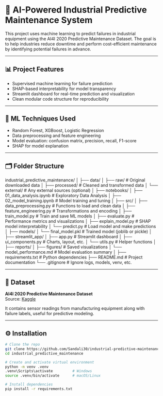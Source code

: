 # 🔧 AI-Powered Industrial Predictive Maintenance System

This project uses machine learning to predict failures in industrial equipment using the AI4I 2020 Predictive Maintenance Dataset. The goal is to help industries reduce downtime and perform cost-efficient maintenance by identifying potential failures in advance.

---

## 📊 Project Features

- Supervised machine learning for failure prediction
- SHAP-based interpretability for model transparency
- Streamlit dashboard for real-time prediction and visualization
- Clean modular code structure for reproducibility

---

## 🧠 ML Techniques Used

- Random Forest, XGBoost, Logistic Regression
- Data preprocessing and feature engineering
- Model evaluation: confusion matrix, precision, recall, F1-score
- SHAP for model explanation

---

## 🗂️ Folder Structure

industrial_predictive_maintenance/
│
├── data/
│ ├── raw/ # Original downloaded data
│ ├── processed/ # Cleaned and transformed data
│ └── external/ # Any external sources (optional)
│
├── notebooks/
│ ├── 01_data_analysis.ipynb # Exploratory Data Analysis
│ ├── 02_model_training.ipynb # Model training and tuning
│
├── src/
│ ├── data_preprocessing.py # Functions to load and clean data
│ ├── feature_engineering.py # Transformations and encoding
│ ├── train_model.py # Train and save ML models
│ ├── evaluate.py # Performance metrics and visualizations
│ ├── explain_model.py # SHAP model interpretability
│ └── predict.py # Load model and make predictions
│
├── models/
│ └── final_model.pkl # Trained model (joblib or pickle)
│
├── streamlit_app/
│ ├── app.py # Streamlit dashboard
│ ├── ui_components.py # Charts, layout, etc.
│ └── utils.py # Helper functions
│
├── reports/
│ ├── figures/ # Saved visualizations
│ └── model_performance.md # Model evaluation summary
│
├── requirements.txt # Python dependencies
├── README.md # Project documentation
└── .gitignore # Ignore logs, models, venv, etc.


---

## 📁 Dataset

**AI4I 2020 Predictive Maintenance Dataset**  
Source: [Kaggle](https://www.kaggle.com/datasets/shubhendra7/ai4i2020-predictive-maintenance-dataset)

It contains sensor readings from manufacturing equipment along with failure labels, useful for predictive modeling.

---

## ⚙️ Installation

```bash
# Clone the repo
git clone https://github.com/Sandali30/industrial-predictive-maintenance.git
cd industrial_predictive_maintenance

# Create and activate virtual environment
python -m venv .venv
.venv\Scripts\activate         # Windows
source .venv/bin/activate      # macOS/Linux

# Install dependencies
pip install -r requirements.txt




